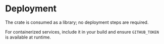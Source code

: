 # Deployment

The crate is consumed as a library; no deployment steps are required.

For containerized services, include it in your build and ensure `GITHUB_TOKEN` is available at runtime.

